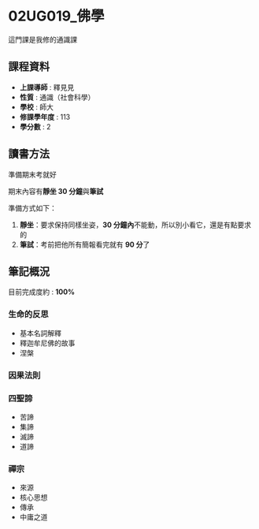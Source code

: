 # 02UG019_佛學  

這門課是我修的通識課   

## 課程資料  
+ **上課導師** : 釋見見  
+ **性質** : 通識（社會科學）
+ **學校** : 師大 
+ **修課學年度** : 113 
+ **學分數** : 2  
## 讀書方法  
準備期末考就好  

期末內容有**靜坐 30 分鐘**與**筆試**  

準備方式如下：  
1. **靜坐**：要求保持同樣坐姿，**30 分鐘內**不能動，所以別小看它，還是有點要求的  
2. **筆試**：考前把他所有簡報看完就有 **90 分**了  
## 筆記概況  
目前完成度約 : **100%**  
  
### 生命的反思  
- 基本名詞解釋  
- 釋迦牟尼佛的故事  
- 涅槃  

### 因果法則  

### 四聖諦  
- 苦諦  
- 集諦  
- 滅諦  
- 道諦  

### 禪宗  
- 來源  
- 核心思想  
- 傳承  
- 中庸之道  
